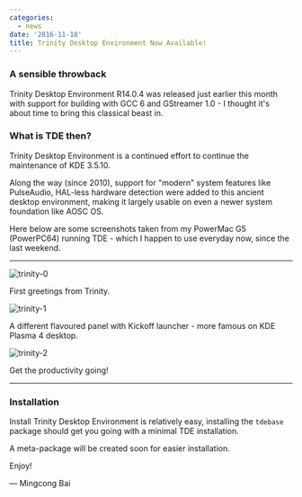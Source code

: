 ```yaml
---
categories:
  - news
date: '2016-11-18'
title: Trinity Desktop Environment Now Available!
---
```



### A sensible throwback

Trinity Desktop Environment R14.0.4 was released just earlier this month with support for building with GCC 6 and GStreamer 1.0 - I thought it's about time to bring this classical beast in.

### What is TDE then?

Trinity Desktop Environment is a continued effort to continue the maintenance of KDE 3.5.10.

Along the way (since 2010), support for "modern" system features like PulseAudio, HAL-less hardware detection were added to this ancient desktop environment, making it largely usable on even a newer system foundation like AOSC OS.

Here below are some screenshots taken from my PowerMac G5 (PowerPC64) running TDE - which I happen to use everyday now, since the last weekend.

-----------------

![trinity-0](/assets/i/news/trinity-14.0.4-0.jpg)

First greetings from Trinity.

![trinity-1](/assets/i/news/trinity-14.0.4-1.jpg)

A different flavoured panel with Kickoff launcher - more famous on KDE Plasma 4 desktop.

![trinity-2](/assets/i/news/trinity-14.0.4-2.jpg)

Get the productivity going!

-----------------

### Installation

Install Trinity Desktop Environment is relatively easy, installing the `tdebase` package should get you going with a minimal TDE installation.

A meta-package will be created soon for easier installation.

Enjoy!

— Mingcong Bai